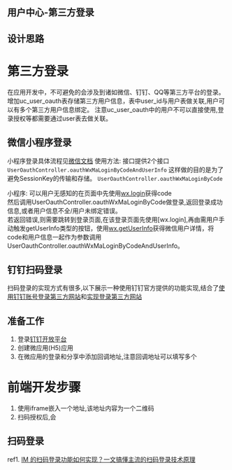 ## 用户中心-第三方登录

## 设计思路

# 第三方登录
在应用开发中，不可避免的会涉及到诸如微信、钉钉、QQ等第三方平台的登录。            
增加uc_user_oauth表存储第三方用户信息，表中user_id与用户表做关联,用户可以有多个第三方用户信息绑定。
注意uc_user_oauth中的用户不可以直接使用,登录授权等都需要通过user表去做关联。

## 微信小程序登录
小程序登录具体流程见[微信文档](https://developers.weixin.qq.com/miniprogram/dev/framework/open-ability/login.html)
使用方法:
接口提供2个接口
`UserOauthController.oauthWxMaLoginByCodeAndUserInfo` 这样做的目的是为了避免SessionKey的传输和存储。
`UserOauthController.oauthWxMaLoginByCode`

小程序:
可以用户无感知的在页面中先使用[wx.login](https://developers.weixin.qq.com/miniprogram/dev/api/open-api/login/wx.login.html)获得code      
然后调用UserOauthController.oauthWxMaLoginByCode做登录,返回登录成功信息,或者用户信息不全/用户未绑定错误。          
若返回错误,则需要跳转到登录页面,在该登录页面先使用[wx.login],再由需用户手动触发getUserInfo类型的按钮，使用[wx.getUserInfo](https://developers.weixin.qq.com/miniprogram/dev/api/open-api/user-info/wx.getUserInfo.html)获得微信用户详情，将code和用户信息一起作为参数调用UserOauthController.oauthWxMaLoginByCodeAndUserInfo。

## 钉钉扫码登录

扫码登录的实现方式有很多,以下展示一种使用钉钉官方提供的功能实现,结合了[使用钉钉账号登录第三方网站](https://open.dingtalk.com/document/orgapp-server/use-dingtalk-account-to-log-on-to-third-party-websites)和[实现登录第三方网站](https://open.dingtalk.com/document/orgapp-server/tutorial-obtaining-user-personal-information)

## 准备工作
1. 登录[钉钉开放平台](https://open-dev.dingtalk.com)
2. 创建微应用(H5)应用
3. 在微应用的登录和分享中添加回调地址,注意回调地址可以填写多个

# 前端开发步骤
1. 使用iframe嵌入一个地址,该地址内容为一个二维码
2. 扫码授权后,会

## 扫码登录

ref1. [IM 的扫码登录功能如何实现？一文搞懂主流的扫码登录技术原理](https://my.oschina.net/u/4231722/blog/3154805)




